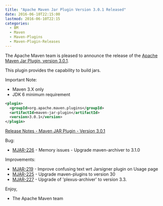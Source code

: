 ```yaml
---
title: "Apache Maven Jar Plugin Version 3.0.1 Released"
date: 2016-06-10T22:15:00
lastmod: 2016-06-10T22:15
categories:
  - BM
  - Maven
  - Maven-Plugins
  - Maven-Plugin-Releases
---
```

The Apache Maven team is pleased to announce the release of the 
[Apache Maven Jar Plugin, version 3.0.1](https://maven.apache.org/plugins/maven-jar-plugin/).

This plugin provides the capability to build jars.

Important Note: 

 * Maven 3.X only
 * JDK 6 minimum requirement


```xml
<plugin>
  <groupId>org.apache.maven.plugins</groupId>
  <artifactId>maven-jar-plugin</artifactId>
  <version>3.0.1</version>
</plugin>
```

<!-- more -->

[Release Notes - Maven JAR Plugin - Version 3.0.1](https://issues.apache.org/jira/secure/ReleaseNote.jspa?projectId=12317526&version=12335708)

Bug:

 * [MJAR-226](https://issues.apache.org/jira/browse/MJAR-226) - Memory issues - Upgrade maven-archiver to 3.1.0

Improvements:

 * [MJAR-219](https://issues.apache.org/jira/browse/MJAR-219) - Improve confusing text wrt Jarsigner plugin on Usage page
 * [MJAR-225](https://issues.apache.org/jira/browse/MJAR-225) - Upgrade maven-plugins to version 30
 * [MJAR-227](https://issues.apache.org/jira/browse/MJAR-227) - Upgrade of 'plexus-archiver' to version 3.3.

Enjoy,

- The Apache Maven team

